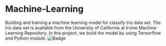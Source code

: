# Machine-Learning
Building and training a machine learning model for classify Iris data set.
The Iris data set is available from the University of California at Irvine Machine Learning Repository.
In this project, we build the model by using Tensorflow and Python module.
![Badge](https://zenodo.org/badge/doi/10.5281/zenodo.3966448.svg)
